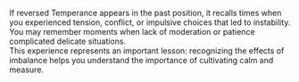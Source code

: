 If reversed Temperance appears in the past position, it recalls times when you experienced tension, conflict, or impulsive choices that led to instability. You may remember moments when lack of moderation or patience complicated delicate situations.  
This experience represents an important lesson: recognizing the effects of imbalance helps you understand the importance of cultivating calm and measure.
